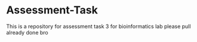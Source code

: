 # Assessment-Task
This is a repository for assessment task 3 for bioinformatics lab
please pull 
already done bro